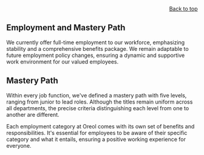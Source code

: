 <div id="readme" class="Box-body readme blob js-code-block-container">
<article class="markdown-body entry-content p-3 p-md-6" itemprop="text">
<p align="right">
<a href="https://github.com/oreol-ag/oreol-web#--advanced-computing-technologies">Back to top</a>
</p>

# Employment and Mastery Path

We currently offer full-time employment to our workforce, emphasizing stability and a comprehensive benefits package. We remain adaptable to future employment policy changes, ensuring a dynamic and supportive work environment for our valued employees. 

## Mastery Path
Within every job function, we've defined a mastery path with five levels, ranging from junior to lead roles. Although the titles remain uniform across all departments, the precise criteria distinguishing each level from one to another are different.

Each employment category at Oreol comes with its own set of benefits and responsibilities. It's essential for employees to be aware of their specific category and what it entails, ensuring a positive working experience for everyone.
